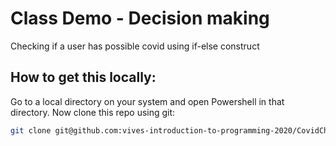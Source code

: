 # Class Demo - Decision making

Checking if a user has possible covid using if-else construct

## How to get this locally:

Go to a local directory on your system and open Powershell in that directory. Now clone this repo using git:

```bash
git clone git@github.com:vives-introduction-to-programming-2020/CovidCheckerGroup2.git
```